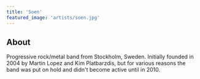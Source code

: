 ```yaml
---
title: 'Soen'
featured_image: 'artists/soen.jpg'
---
```


## About

Progressive rock/metal band from Stockholm, Sweden. Initially founded in 2004 by Martin Lopez and Kim Platbarzdis, but for various reasons the band was put on hold and didn't become active until in 2010.
